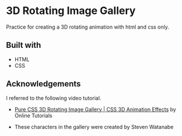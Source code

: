 # 3D Rotating Image Gallery

Practice for creating a 3D rotating animation with html and css only.

## Built with

- HTML
- CSS

## Acknowledgements

I referred to the following video tutorial.

- [Pure CSS 3D Rotating Image Gallery | CSS 3D Animation Effects](https://www.youtube.com/watch?v=j1-Ak3WWV_g) by Online Tutorials

- These characters in the gallery were created by Steven Watanabe
